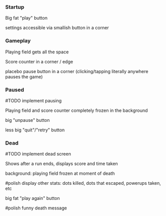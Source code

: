 ### Startup
Big fat "play" button

settings accessible via smallish button in a corner

### Gameplay
Playing field gets all the space

Score counter in a corner / edge

placebo pause button in a corner (clicking/tapping literally anywhere pauses the game)

### Paused
#TODO implement pausing

Playing field and score counter completely frozen in the background

big "unpause" button

less big "quit"/"retry" button

### Dead
#TODO implement dead screen

Shows after a run ends, displays score and time taken

background: playing field frozen at moment of death

#polish display other stats: dots killed, dots that escaped, powerups taken, etc

big fat "play again" button

#polish funny death message